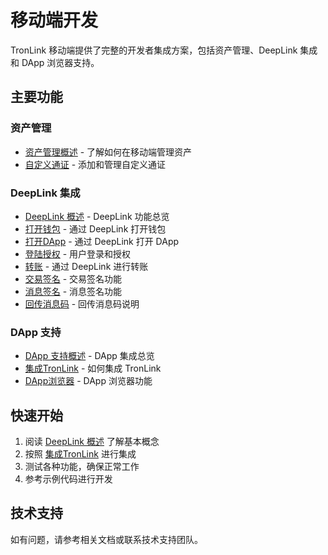 # 移动端开发

TronLink 移动端提供了完整的开发者集成方案，包括资产管理、DeepLink 集成和 DApp 浏览器支持。

## 主要功能

### 资产管理
- [资产管理概述](asset-management.md) - 了解如何在移动端管理资产
- [自定义通证](asset-management/custom-tokens.md) - 添加和管理自定义通证

### DeepLink 集成
- [DeepLink 概述](deeplink.md) - DeepLink 功能总览
- [打开钱包](deeplink/open-wallet.md) - 通过 DeepLink 打开钱包
- [打开DApp](deeplink/open-dapp.md) - 通过 DeepLink 打开 DApp
- [登陆授权](deeplink/login-auth.md) - 用户登录和授权
- [转账](deeplink/transfer.md) - 通过 DeepLink 进行转账
- [交易签名](deeplink/transaction-signing.md) - 交易签名功能
- [消息签名](deeplink/message-signing.md) - 消息签名功能
- [回传消息码](deeplink/callback-codes.md) - 回传消息码说明

### DApp 支持
- [DApp 支持概述](dapp-support.md) - DApp 集成总览
- [集成TronLink](dapp-support/integrate-tronlink.md) - 如何集成 TronLink
- [DApp浏览器](dapp-support/dapp-browser.md) - DApp 浏览器功能

## 快速开始

1. 阅读 [DeepLink 概述](deeplink.md) 了解基本概念
2. 按照 [集成TronLink](dapp-support/integrate-tronlink.md) 进行集成
3. 测试各种功能，确保正常工作
4. 参考示例代码进行开发

## 技术支持

如有问题，请参考相关文档或联系技术支持团队。 
